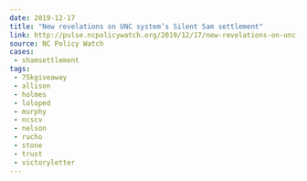 ```yaml
---
date: 2019-12-17
title: "New revelations on UNC system’s Silent Sam settlement"
link: http://pulse.ncpolicywatch.org/2019/12/17/new-revelations-on-unc-systems-silent-sam-settlement/
source: NC Policy Watch
cases:
 - shamsettlement
tags:
 - 75kgiveaway
 - allison
 - holmes
 - loloped
 - murphy
 - ncscv
 - nelson
 - rucho
 - stone
 - trust
 - victoryletter
---
```

